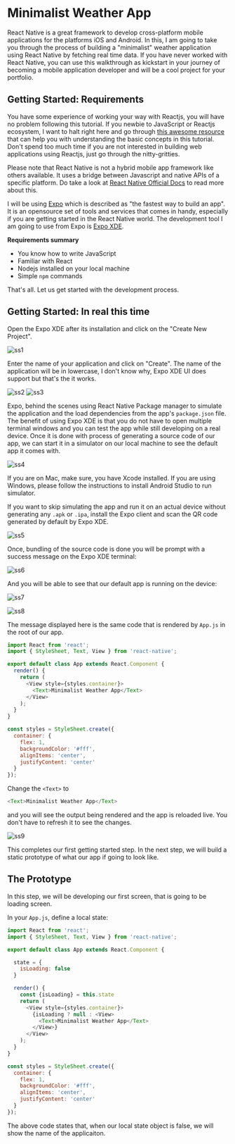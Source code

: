 # Minimalist Weather App

React Native is a great framework to develop cross-platform mobile applications for the platforms iOS and Android. In this, I am going to take you through the process of building a "minimalist" weather application using React Native by fetching real time data. If you have never worked with React Native, you can use this walkthrough as kickstart in your journey of becoming a mobile application developer and will be a cool project for your portfolio.

## Getting Started: Requirements

You have some experience of working your way with Reactjs, you will have no problem following this tutorial. If you newbie to JavaScript or Reactjs ecosystem, I want to halt right here and go through [this awesome resource](http://www.react.express/) that can help you with understanding the basic concepts in this tutorial. Don't spend too much time if you are not interested in building web applications using Reactjs, just go through the nitty-gritties.

Please note that React Native is not a hybrid mobile app framework like others available. It uses a bridge between Javascript and native APIs of a specific platform. Do take a look at [React Native Official Docs](https://facebook.github.io/react-native/docs/getting-started.html) to read more about this.

I will be using [Expo](https://expo.io/) which is described as "the fastest way to build an app". It is an opensource set of tools and services that comes in handy, especially if you are getting started in the React Native world. The development tool I am going to use from Expo is [Expo XDE](https://expo.io/).

**Requirements summary**

* You know how to write JavaScript
* Familiar with React
* Nodejs installed on your local machine
* Simple `npm` commands

That's all. Let us get started with the development process.

## Getting Started: In real this time

Open the Expo XDE after its installation and click on the "Create New Project".

![ss1](https://i.imgur.com/1iDhrJD.png)

Enter the name of your application and click on "Create". The name of the application will be in lowercase, I don't know why, Expo XDE UI does support but that's the it works.

![ss2](https://i.imgur.com/4Ig1bal.png)
![ss3](https://i.imgur.com/2uG6ny6.png)

Expo, behind the scenes using React Native Package manager to simulate the application and the load dependencies from the app's `package.json` file. The benefit of using Expo XDE is that you do not have to open multiple terminal windows and you can test the app while still developing on a real device. Once it is done with process of generating a source code of our app, we can start it in a simulator on our local machine to see the default app it comes with.

![ss4](https://i.imgur.com/lGGeevu.png)

If you are on Mac, make sure, you have Xcode installed. If you are using Windows, please follow the instructions to install Android Studio to run simulator.

If you want to skip simulating the app and run it on an actual device without generating any `.apk` or `.ipa`, install the Expo client and scan the QR code generated by default by Expo XDE.

![ss5](https://i.imgur.com/tqqVy6K.png)

Once, bundling of the source code is done you will be prompt with a success message on the Expo XDE terminal:

![ss6](https://i.imgur.com/S9XNSrY.png)

And you will be able to see that our default app is running on the device:

![ss7](https://i.imgur.com/FcYhygN.png)

![ss8](https://i.imgur.com/cTtE3yE.png)

The message displayed here is the same code that is rendered by `App.js` in the root of our app.

```javascript
import React from 'react';
import { StyleSheet, Text, View } from 'react-native';

export default class App extends React.Component {
  render() {
    return (
      <View style={styles.container}>
        <Text>Minimalist Weather App</Text>
      </View>
    );
  }
}

const styles = StyleSheet.create({
  container: {
    flex: 1,
    backgroundColor: '#fff',
    alignItems: 'center',
    justifyContent: 'center'
  }
});
```

Change the `<Text>` to

```javascript
<Text>Minimalist Weather App</Text>
```

 and you will see the output being rendered and the app is reloaded live. You don't have to refresh it to see the changes.

![ss9](https://i.imgur.com/8gZJrdG.png)

This completes our first getting started step. In the next step, we will build a static prototype of what our app if going to look like.

## The Prototype

In this step, we will be developing our first screen, that is going to be loading screen.

In your `App.js`, define a local state:

```javascript
import React from 'react';
import { StyleSheet, Text, View } from 'react-native';

export default class App extends React.Component {

  state = {
    isLoading: false
  }

  render() {
    const {isLoading} = this.state
    return (
      <View style={styles.container}>
        {isLoading ? null : <View>
          <Text>Minimalist Weather App</Text>
        </View>}
      </View>
    );
  }
}

const styles = StyleSheet.create({
  container: {
    flex: 1,
    backgroundColor: '#fff',
    alignItems: 'center',
    justifyContent: 'center'
  }
});
```

The above code states that, when our local state object is false, we will show the name of the applicaiton. 